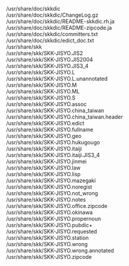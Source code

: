 /usr/share/doc/skkdic  
/usr/share/doc/skkdic/ChangeLog.gz  
/usr/share/doc/skkdic/README-skkdic.rh.ja  
/usr/share/doc/skkdic/README-zipcode.ja  
/usr/share/doc/skkdic/committers.txt  
/usr/share/doc/skkdic/edict\_doc.txt  
/usr/share/skk  
/usr/share/skk/SKK-JISYO.JIS2  
/usr/share/skk/SKK-JISYO.JIS2004  
/usr/share/skk/SKK-JISYO.JIS3\_4  
/usr/share/skk/SKK-JISYO.L  
/usr/share/skk/SKK-JISYO.L.unannotated  
/usr/share/skk/SKK-JISYO.M  
/usr/share/skk/SKK-JISYO.ML  
/usr/share/skk/SKK-JISYO.S  
/usr/share/skk/SKK-JISYO.assoc  
/usr/share/skk/SKK-JISYO.china\_taiwan  
/usr/share/skk/SKK-JISYO.china\_taiwan.header  
/usr/share/skk/SKK-JISYO.edict  
/usr/share/skk/SKK-JISYO.fullname  
/usr/share/skk/SKK-JISYO.geo  
/usr/share/skk/SKK-JISYO.hukugougo  
/usr/share/skk/SKK-JISYO.itaiji  
/usr/share/skk/SKK-JISYO.itaiji.JIS3\_4  
/usr/share/skk/SKK-JISYO.jinmei  
/usr/share/skk/SKK-JISYO.law  
/usr/share/skk/SKK-JISYO.lisp  
/usr/share/skk/SKK-JISYO.mazegaki  
/usr/share/skk/SKK-JISYO.noregist  
/usr/share/skk/SKK-JISYO.not\_wrong  
/usr/share/skk/SKK-JISYO.notes  
/usr/share/skk/SKK-JISYO.office.zipcode  
/usr/share/skk/SKK-JISYO.okinawa  
/usr/share/skk/SKK-JISYO.propernoun  
/usr/share/skk/SKK-JISYO.pubdic+  
/usr/share/skk/SKK-JISYO.requested  
/usr/share/skk/SKK-JISYO.station  
/usr/share/skk/SKK-JISYO.wrong  
/usr/share/skk/SKK-JISYO.wrong.annotated  
/usr/share/skk/SKK-JISYO.zipcode  
